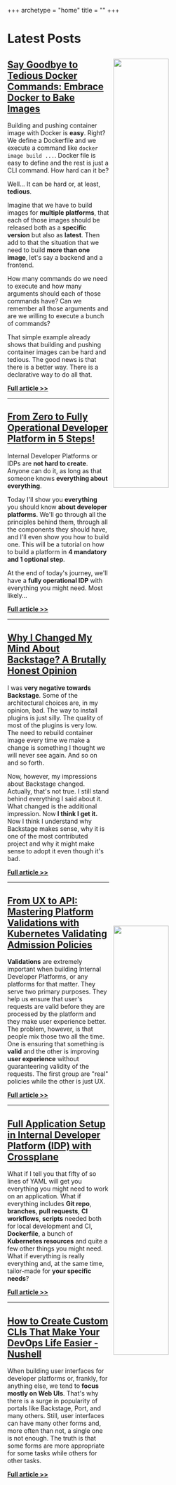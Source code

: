 +++
archetype = "home"
title = ""
+++

# Latest Posts

<!-- <img src="/internal-developer-platforms/past-present-and-future-of-internal-developer-platforms/thumbnail-02.jpg" style="width:50%; float:right; padding: 10px">

## [Past, Present, and Future of Internal Developer Platforms](/internal-developer-platforms/past-present-and-future-of-internal-developer-platforms)

Can you guess which tool I used to build my first Internal Developer Platform?

Let me give you a few tips before you try to guess.

1. It performed most of the **tasks people needed** to do, like deployments of applications, execution of tests, and creation of new and management of existing servers and databases.
2. It was very **easy to use**.
3. It had a **graphical user interface** but it could be used without it through an API or a CLI.
4. It had **nothing to do with Kubernetes, or containers, or Cloud**.
5. The tool used to create it was one of the **most popular** tools back then, and is still one of the most widely tools used in enterprises.
6. Almost **no one used that platform** after the initial excitement dried out.

Which tool do you think I used? Which tool fits that description?

**[Full article >>](/internal-developer-platforms/past-present-and-future-of-internal-developer-platforms)**

--- -->

<img src="/containers/say-goodbye-to-tedious-docker-commands-embrace-docker-bake/thumbnail-01.jpg" style="width:50%; float:right; padding: 10px">

## [Say Goodbye to Tedious Docker Commands: Embrace Docker to Bake Images](/containers/say-goodbye-to-tedious-docker-commands-embrace-docker-bake)

Building and pushing container image with Docker is **easy**. Right? We define a Dockerfile and we execute a command like `docker image build ...`. Docker file is easy to define and the rest is just a CLI command. How hard can it be?

Well... It can be hard or, at least, **tedious**.

Imagine that we have to build images for **multiple platforms**, that each of those images should be released both as a **specific version** but also as **latest**. Then add to that the situation that we need to build **more than one image**, let's say a backend and a frontend.

How many commands do we need to execute and how many arguments should each of those commands have? Can we remember all those arguments and are we willing to execute a bunch of commands?

That simple example already shows that building and pushing container images can be hard and tedious. The good news is that there is a better way. There is a declarative way to do all that.

**[Full article >>](/containers/say-goodbye-to-tedious-docker-commands-embrace-docker-bake)**

---

<img src="/internal-developer-platforms/from-zero-to-fully-operational-developer-platform-in-5-steps/thumbnail-03.jpg" style="width:50%; float:right; padding: 10px">

## [From Zero to Fully Operational Developer Platform in 5 Steps!](/internal-developer-platforms/from-zero-to-fully-operational-developer-platform-in-5-steps)

Internal Developer Platforms or IDPs are **not hard to create**. Anyone can do it, as long as that someone knows **everything about everything**.

Today I'll show you **everything** you should know **about developer platforms**. We'll go through all the principles behind them, through all the components they should have, and I'll even show you how to build one. This will be a tutorial on how to build a platform in **4 mandatory and 1 optional step**.

At the end of today's journey, we'll have a **fully operational IDP** with everything you might need. Most likely...

**[Full article >>](/internal-developer-platforms/from-zero-to-fully-operational-developer-platform-in-5-steps)**

---

<img src="/internal-developer-platforms/why-i-changed-my-mind-about-backstage-a-brutally-honest-opinion/thumbnail-02.jpg" style="width:50%; float:right; padding: 10px">

## [Why I Changed My Mind About Backstage? A Brutally Honest Opinion](/internal-developer-platforms/why-i-changed-my-mind-about-backstage-a-brutally-honest-opinion)

I was **very negative towards Backstage**. Some of the architectural choices are, in my opinion, bad. The way to install plugins is just silly. The quality of most of the plugins is very low. The need to rebuild container image every time we make a change is something I thought we will never see again. And so on and so forth.

Now, however, my impressions about Backstage changed. Actually, that's not true. I still stand behind everything I said about it. What changed is the additional impression. Now **I think I get it.** Now I think I understand why Backstage makes sense, why it is one of the most contributed project and why it might make sense to adopt it even though it's bad.

**[Full article >>](/internal-developer-platforms/why-i-changed-my-mind-about-backstage-a-brutally-honest-opinion)**

---

<img src="/internal-developer-platforms/from-ux-to-api-mastering-platform-validations-with-kubernetes-validating-admission-policies/thumbnail-01.jpg" style="width:50%; float:right; padding: 10px">

## [From UX to API: Mastering Platform Validations with Kubernetes Validating Admission Policies](/internal-developer-platforms/from-ux-to-api-mastering-platform-validations-with-kubernetes-validating-admission-policies)

**Validations** are extremely important when building Internal Developer Platforms, or any platforms for that matter. They serve two primary purposes. They help us ensure that user's requests are valid before they are processed by the platform and they make user experience better. The problem, however, is that people mix those two all the time. One is ensuring that something is **valid** and the other is improving **user experience** without guaranteering validity of the requests. The first group are "real" policies while the other is just UX.

**[Full article >>](/internal-developer-platforms/from-ux-to-api-mastering-platform-validations-with-kubernetes-validating-admission-policies)**

---

<img src="/internal-developer-platforms/full-application-setup-in-internal-developer-platform-idp-with-crossplane/thumbnail-03.jpg" style="width:50%; float:right; padding: 10px">

## [Full Application Setup in Internal Developer Platform (IDP) with Crossplane](/internal-developer-platforms/full-application-setup-in-internal-developer-platform-idp-with-crossplane)

What if I tell you that fifty of so lines of YAML will get you everything you might need to work on an application. What if everything includes **Git repo**, **branches**, **pull requests**, **CI workflows**, **scripts** needed both for local development and CI, **Dockerfile**, a bunch of **Kubernetes resources** and quite a few other things you might need. What if everything is really everything and, at the same time, tailor-made for **your specific needs**?

**[Full article >>](/internal-developer-platforms/full-application-setup-in-internal-developer-platform-idp-with-crossplane)**

---

<img src="/terminal/how-to-create-custom-clis-that-make-your-devops-life-easier---nushell/thumbnail-02.jpg" style="width:50%; float:right; padding: 10px">

## [How to Create Custom CLIs That Make Your DevOps Life Easier - Nushell](/terminal/how-to-create-custom-clis-that-make-your-devops-life-easier---nushell)

When building user interfaces for developer platforms or, frankly, for anything else, we tend to **focus mostly on Web UIs**. That's why there is a surge in popularity of portals like Backstage, Port, and many others. Still, user interfaces can have many other forms and, more often than not, a single one is not enough. The truth is that some forms are more appropriate for some tasks while others for other tasks.

**[Full article >>](/terminal/how-to-create-custom-clis-that-make-your-devops-life-easier---nushell)**

